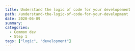```yaml
---
title: Understand the logic of code for your developement
path: /understand-the-logic-of-code-for-your-development
date: 2020-06-09
summary:
categories:
  - Common dev
  - Step 1
tags: ["logic", "development"]
---
```

